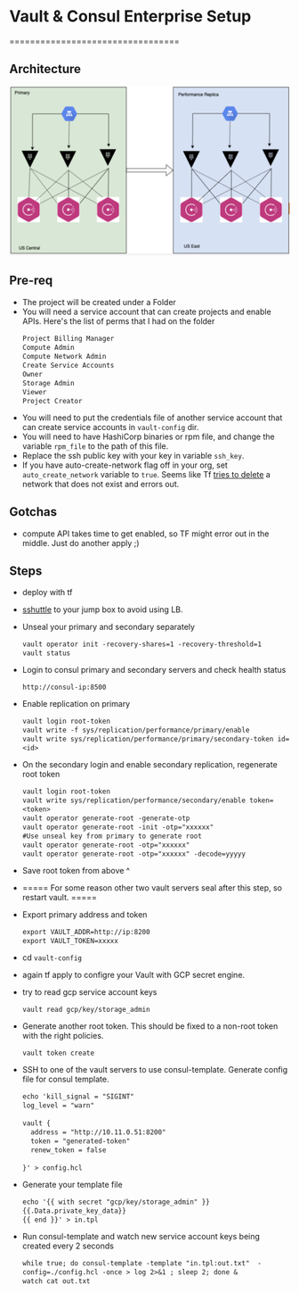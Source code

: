 # Vault & Consul Enterprise Setup
=================================

## Architecture
![High level arch](architecture.png)

## Pre-req

- The project will be created under a Folder
- You will need a service account that can create projects and enable APIs. Here's the list of perms that I had on the folder
    ```
    Project Billing Manager
    Compute Admin
    Compute Network Admin
    Create Service Accounts
    Owner
    Storage Admin
    Viewer
    Project Creator
    ```
- You will need to put the credentials file of another service account that can create service accounts in `vault-config` dir.
- You will need to have HashiCorp binaries or rpm file, and change the variable `rpm_file` to the path of this file.
- Replace the ssh public key with your key in variable `ssh_key`.
- If you have auto-create-network flag off in your org, set `auto_create_network` variable to `true`. Seems like Tf [tries to delete](https://www.terraform.io/docs/providers/google/r/google_project.html#auto_create_network) a network that does not exist and errors out.

## Gotchas
- compute API takes time to get enabled, so TF might error out in the middle. Just do another apply ;)

## Steps

- deploy with tf
- [sshuttle](https://github.com/sshuttle) to your jump box to avoid using LB.
- Unseal your primary and secondary separately

    ```
    vault operator init -recovery-shares=1 -recovery-threshold=1
    vault status
    ```

- Login to consul primary and secondary servers and check health status

    ```
    http://consul-ip:8500
    ```

- Enable replication on primary

    ```
    vault login root-token
    vault write -f sys/replication/performance/primary/enable
    vault write sys/replication/performance/primary/secondary-token id=<id>
    ```

- On the secondary login and enable secondary replication, regenerate root token

    ```
    vault login root-token
    vault write sys/replication/performance/secondary/enable token=<token>
    vault operator generate-root -generate-otp
    vault operator generate-root -init -otp="xxxxxx"
    #Use unseal key from primary to generate root
    vault operator generate-root -otp="xxxxxx"
    vault operator generate-root -otp="xxxxxx" -decode=yyyyy
    ```

- Save root token from above ^
- ===== For some reason other two vault servers seal after this step, so restart vault. =====
- Export primary address and token

    ```
    export VAULT_ADDR=http://ip:8200
    export VAULT_TOKEN=xxxxx
    ```

- cd `vault-config`
- again tf apply to configre your Vault with GCP secret engine.
- try to read gcp service account keys

    ```
    vault read gcp/key/storage_admin
    ```

- Generate another root token. This should be fixed to a non-root token with the right policies.

    ```
    vault token create
    ```

- SSH to one of the vault servers to use consul-template. Generate config file for consul template.

    ```
    echo 'kill_signal = "SIGINT"
    log_level = "warn"

    vault {
      address = "http://10.11.0.51:8200"
      token = "generated-token"
      renew_token = false

    }' > config.hcl
    ```

- Generate your template file

    ```
    echo '{{ with secret "gcp/key/storage_admin" }}
    {{.Data.private_key_data}}
    {{ end }}' > in.tpl
    ```

- Run consul-template and watch new service account keys being created every 2 seconds

    ```
    while true; do consul-template -template "in.tpl:out.txt"  -config=./config.hcl -once > log 2>&1 ; sleep 2; done &
    watch cat out.txt
    ```
